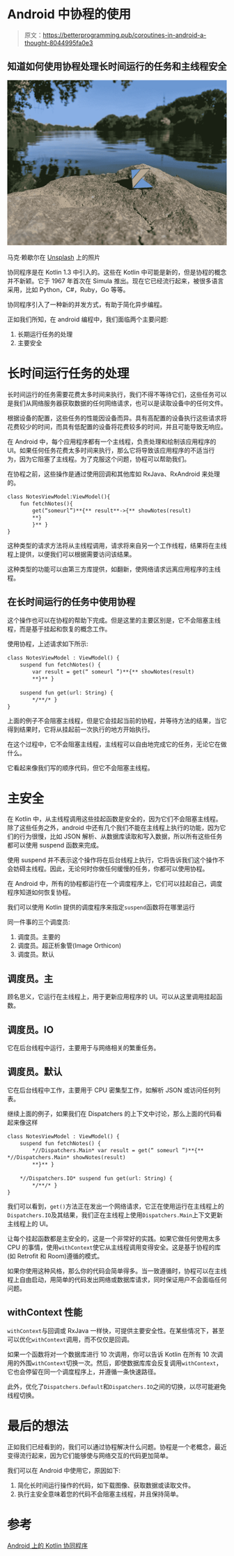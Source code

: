 # Android 中协程的使用

> 原文：<https://betterprogramming.pub/coroutines-in-android-a-thought-8044995fa0e3>

## 知道如何使用协程处理长时间运行的任务和主线程安全

![](img/4a5f851689be9a76932e600cbf42d89a.png)

马克·赖歇尔在 [Unsplash](https://unsplash.com?utm_source=medium&utm_medium=referral) 上的照片

协同程序是在 Kotlin 1.3 中引入的。这些在 Kotlin 中可能是新的，但是协程的概念并不新颖。它于 1967 年首次在 Simula 推出。现在它已经流行起来，被很多语言采用，比如 Python，C#，Ruby，Go 等等。

协同程序引入了一种新的并发方式，有助于简化异步编程。

正如我们所知，在 android 编程中，我们面临两个主要问题:

1.  长期运行任务的处理
2.  主要安全

# 长时间运行任务的处理

长时间运行的任务需要花费太多时间来执行，我们不得不等待它们，这些任务可以是我们从网络服务器获取数据的任何网络请求，也可以是读取设备中的任何文件。

根据设备的配置，这些任务的性能因设备而异。具有高配置的设备执行这些请求将花费较少的时间，而具有低配置的设备将花费较多的时间，并且可能导致无响应。

在 Android 中，每个应用程序都有一个主线程，负责处理和绘制该应用程序的 UI。如果任何任务花费太多时间来执行，那么它将导致该应用程序的不适当行为，因为它阻塞了主线程。为了克服这个问题，协程可以帮助我们。

在协程之前，这些操作是通过使用回调和其他库如 RxJava、RxAndroid 来处理的。

```
class NotesViewModel:ViewModel(){
    fun fetchNotes(){
        get(“someurl”)**{** result**->{** showNotes(result)
        **}
        }** }
}
```

这种类型的请求方法将从主线程调用，请求将来自另一个工作线程，结果将在主线程上提供，以便我们可以根据需要访问该结果。

这种类型的功能可以由第三方库提供，如翻新，使网络请求远离应用程序的主线程。

## 在长时间运行的任务中使用协程

这个操作也可以在协程的帮助下完成。但是这里的主要区别是，它不会阻塞主线程，而是基于挂起和恢复的概念工作。

使用协程，上述请求如下所示:

```
class NotesViewModel : ViewModel() {
    suspend fun fetchNotes() {
        var result = get(“ someurl ”)**{** showNotes(result)
        **}** }

    suspend fun get(url: String) {
        */**/* }
}
```

上面的例子不会阻塞主线程，但是它会挂起当前的协程，并等待方法的结果，当它得到结果时，它将从挂起前一次执行的地方开始执行。

在这个过程中，它不会阻塞主线程，主线程可以自由地完成它的任务，无论它在做什么。

它看起来像我们写的顺序代码，但它不会阻塞主线程。

# **主安全**

在 Kotlin 中，从主线程调用这些挂起函数是安全的，因为它们不会阻塞主线程。除了这些任务之外，android 中还有几个我们不能在主线程上执行的功能，因为它们的行为很慢，比如 JSON 解析、从数据库读取和写入数据，所以所有这些任务都可以使用 suspend 函数来完成。

使用 suspend 并不表示这个操作将在后台线程上执行，它将告诉我们这个操作不会妨碍主线程。因此，无论何时你做任何缓慢的任务，你都可以使用协程。

在 Android 中，所有的协程都运行在一个调度程序上，它们可以挂起自己，调度程序知道如何恢复协程。

我们可以使用 Kotlin 提供的调度程序来指定`suspend`函数将在哪里运行

同一件事的三个调度员:

1.  调度员。主要的
2.  调度员。超正析象管(Image Orthicon)
3.  调度员。默认

## **调度员。主**

顾名思义，它运行在主线程上，用于更新应用程序的 UI。可以从这里调用挂起函数。

## **调度员。IO**

它在后台线程中运行，主要用于与网络相关的繁重任务。

## **调度员。默认**

它在后台线程中工作，主要用于 CPU 密集型工作，如解析 JSON 或访问任何列表。

继续上面的例子，如果我们在 Dispatchers 的上下文中讨论，那么上面的代码看起来像这样

```
class NotesViewModel : ViewModel() {
    suspend fun fetchNotes() {
        *//Dispatchers.Main* var result = get(“ someurl ”)**{** *//Dispatchers.Main* showNotes(result)
        **}** }

    *//Dispatchers.IO* suspend fun get(url: String) {
        */**/* }
}
```

我们可以看到，`get()`方法正在发出一个网络请求，它正在使用运行在主线程上的`Dispatchers.IO`及其结果，我们正在主线程上使用`Dispatchers.Main`上下文更新主线程上的 UI。

让每个挂起函数都是主安全的，这是一个非常好的实践。如果它做任何使用太多 CPU 的事情，使用`withContext`使它从主线程调用变得安全。这是基于协程的库(如 Retrofit 和 Room)遵循的模式。

如果你使用这种风格，那么你的代码会简单得多。当一致遵循时，协程可以在主线程上自由启动，用简单的代码发出网络或数据库请求，同时保证用户不会面临任何问题。

## withContext 性能

`withContext`与回调或 RxJava 一样快，可提供主要安全性。在某些情况下，甚至可以优化`withContext`调用，而不仅仅是回调。

如果一个函数将对一个数据库进行 10 次调用，你可以告诉 Kotlin 在所有 10 次调用的外围`withContext`切换一次。然后，即使数据库库会反复调用`withContext`，它也会停留在同一个调度程序上，并遵循一条快速路径。

此外，优化了`Dispatchers.Default`和`Dispatchers.IO`之间的切换，以尽可能避免线程切换。

# 最后的想法

正如我们已经看到的，我们可以通过协程解决什么问题。协程是一个老概念，最近变得流行起来，因为它们能够使与网络交互的代码更加简单。

我们可以在 Android 中使用它，原因如下:

1.  简化长时间运行操作的代码，如下载图像、获取数据或读取文件。
2.  执行主安全意味着您的代码不会阻塞主线程，并且保持简单。

# 参考

[Android 上的 Kotlin 协同程序](https://developer.android.com/kotlin/coroutines?gclid=Cj0KCQiAjJOQBhCkARIsAEKMtO0tFOa9ntBdbEfu3DjPIMfOzz9xdKWg5-38sdFXtQOGnFX8q1cyCrkaAqvrEALw_wcB&gclsrc=aw.ds)